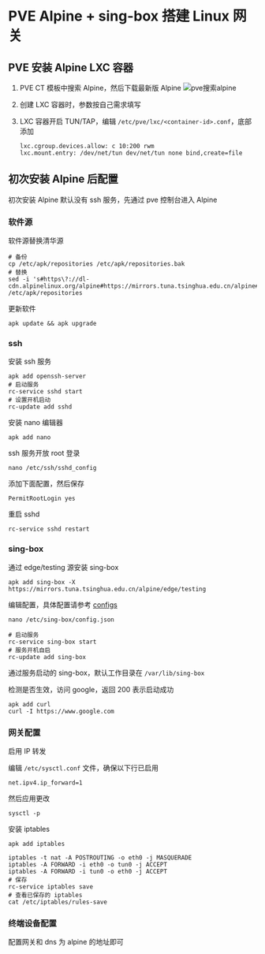 # PVE Alpine + sing-box 搭建 Linux 网关

## PVE 安装 Alpine LXC 容器

1. PVE CT 模板中搜索 Alpine，然后下载最新版 Alpine
   ![pve搜索alpine](https://github.com/user-attachments/assets/64f18980-9632-4640-bf2d-7509daca14a3)

2. 创建 LXC 容器时，参数按自己需求填写
3. LXC 容器开启 TUN/TAP，编辑 `/etc/pve/lxc/<container-id>.conf`，底部添加

   ```shell
   lxc.cgroup.devices.allow: c 10:200 rwm
   lxc.mount.entry: /dev/net/tun dev/net/tun none bind,create=file
   ```

## 初次安装 Alpine 后配置

初次安装 Alpine 默认没有 ssh 服务，先通过 pve 控制台进入 Alpine

### 软件源

软件源替换清华源

```shell
# 备份
cp /etc/apk/repositories /etc/apk/repositories.bak
# 替换
sed -i 's#https\?://dl-cdn.alpinelinux.org/alpine#https://mirrors.tuna.tsinghua.edu.cn/alpine#g' /etc/apk/repositories
```

更新软件

```shell
apk update && apk upgrade
```

### ssh

安装 ssh 服务

```shell
apk add openssh-server
# 启动服务
rc-service sshd start
# 设置开机启动
rc-update add sshd
```

安装 nano 编辑器

```shell
apk add nano
```

ssh 服务开放 root 登录

```shell
nano /etc/ssh/sshd_config
```

添加下面配置，然后保存

```shell
PermitRootLogin yes
```

重启 sshd

```shell
rc-service sshd restart
```

### sing-box

通过 edge/testing 源安装 sing-box

```shell
apk add sing-box -X https://mirrors.tuna.tsinghua.edu.cn/alpine/edge/testing
```

编辑配置，具体配置请参考 [configs](./configs)

```shell
nano /etc/sing-box/config.json
```

```shell
# 启动服务
rc-service sing-box start
# 服务开机自启
rc-update add sing-box
```

通过服务启动的 sing-box，默认工作目录在 `/var/lib/sing-box`

检测是否生效，访问 google，返回 200 表示启动成功

```shell
apk add curl
curl -I https://www.google.com
```

### 网关配置

启用 IP 转发

编辑 `/etc/sysctl.conf` 文件，确保以下行已启用

```shell
net.ipv4.ip_forward=1
```

然后应用更改

```shell
sysctl -p
```

安装 iptables

```shell
apk add iptables
```

```shell
iptables -t nat -A POSTROUTING -o eth0 -j MASQUERADE
iptables -A FORWARD -i eth0 -o tun0 -j ACCEPT
iptables -A FORWARD -i tun0 -o eth0 -j ACCEPT
# 保存
rc-service iptables save
# 查看已保存的 iptables
cat /etc/iptables/rules-save
```

### 终端设备配置

配置网关和 dns 为 alpine 的地址即可

